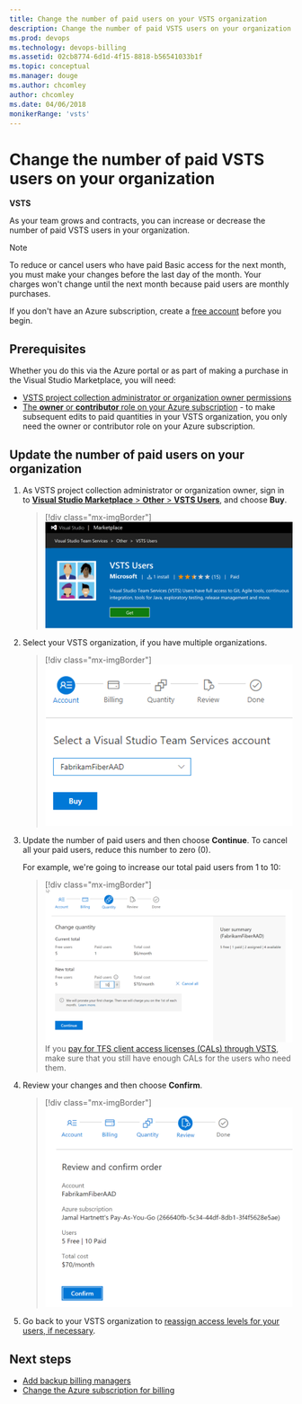 ```yaml
---
title: Change the number of paid users on your VSTS organization 
description: Change the number of paid VSTS users on your organization as your team grows or contracts (VSO, VSTS)
ms.prod: devops
ms.technology: devops-billing
ms.assetid: 02cb8774-6d1d-4f15-8818-b56541033b1f
ms.topic: conceptual
ms.manager: douge
ms.author: chcomley
author: chcomley
ms.date: 04/06/2018
monikerRange: 'vsts'
---
```

# Change the number of paid VSTS users on your organization

**VSTS**

As your team grows and contracts, you can increase or decrease the number of paid VSTS users in your organization.

>[!NOTE]
> To reduce or cancel users who have paid Basic access for the next month, you must make your changes before the last day of the month.
> Your charges won't change until the next month because paid users are monthly purchases.

If you don't have an Azure subscription, create a [free account](https://azure.microsoft.com/en-us/free/?WT.mc_id=A261C142F) before you begin.

## Prerequisites

Whether you do this via the Azure portal or as part of making a purchase in the Visual Studio Marketplace, you will need:

* [VSTS project collection administrator or organization owner permissions](vsts-billing-faq.md#find-owner)
* [The **owner** or **contributor** role on your Azure subscription](add-backup-billing-managers.md) - to make subsequent edits to paid quantities in your VSTS organization, you only need the owner or contributor role on your Azure subscription.

## Update the number of paid users on your organization

1. As VSTS project collection administrator or organization owner, sign in to [**Visual Studio Marketplace** > **Other** > **VSTS Users**](https://marketplace.visualstudio.com/items?itemName=ms.vss-vstsuser), and choose **Buy**.

   > [!div class="mx-imgBorder"]
![Go to Visual Studio Marketplace, Other, VSTS Users](_img/buy-more-basic-access/get-vsts-users-marketplace.png)

2. Select your VSTS organization, if you have multiple organizations.

   > [!div class="mx-imgBorder"]
![Select your VSTS organization](_img/buy-more-basic-access/marketplace-choose-buy.png)

3. Update the number of paid users and then choose **Continue**. To cancel all your paid users, reduce this number to zero (0).

    For example, we're going to increase our total paid users from 1 to 10:

   > [!div class="mx-imgBorder"]
![Change number of paid Basic users](_img/reduce-cancel-paid-vsts-users/change-quantity-of-users.png)
    > If you [pay for TFS client access licenses (CALs) through VSTS](buy-access-tfs-test-hub.md), make sure that you still have enough CALs for the users who need them.

4. Review your changes and then choose **Confirm**.

   > [!div class="mx-imgBorder"]
![Review your changes and confirm total paid users](_img/reduce-cancel-paid-vsts-users/review-and-confirm.png)

5. Go back to your VSTS organization to [reassign access levels for your users, if necessary](../accounts/add-organization-users-from-user-hub.md).

## Next steps

* [Add backup billing managers](add-backup-billing-managers.md)
* [Change the Azure subscription for billing](change-azure-subscription.md)